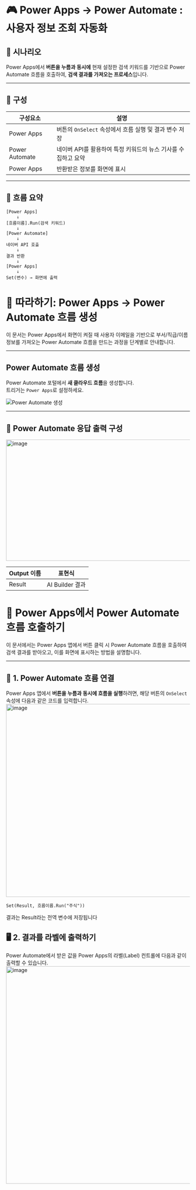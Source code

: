 # 🎮 Power Apps → Power Automate : 사용자 정보 조회 자동화

## 📌 시나리오

Power Apps에서 **버튼을 누름과 동시에** 현재 설정한 검색 키워드를 기반으로 Power Automate 흐름을 호출하여, **검색 결과를 가져오는 프로세스**입니다.

---

## 🧩 구성

| 구성요소 | 설명 |
|----------|------|
| Power Apps | 버튼의 `OnSelect` 속성에서 흐름 실행 및 결과 변수 저장 |
| Power Automate | 네이버 API를 활용하여 특정 키워드의 뉴스 기사를 수집하고 요약 |
| Power Apps | 반환받은 정보를 화면에 표시 |

---

## 🔁 흐름 요약

```plaintext
[Power Apps]
    ↓
[흐름이름].Run(검색 키워드)
    ↓
[Power Automate]
    ↓
네이버 API 호출
    ↓
결과 반환
    ↓
[Power Apps]
    ↓
Set(변수) → 화면에 출력
```

# 📘 따라하기: Power Apps → Power Automate 흐름 생성

이 문서는 Power Apps에서 화면이 켜질 때 사용자 이메일을 기반으로 부서/직급/이름 정보를 가져오는 Power Automate 흐름을 만드는 과정을 단계별로 안내합니다.

---

##  Power Automate 흐름 생성

Power Automate 포털에서 **새 클라우드 흐름**을 생성합니다.  
트리거는 `Power Apps`로 설정하세요.

![Power Automate 생성](https://github.com/user-attachments/assets/3d7eb2c8-8b96-4419-bc4a-9727da46eb64)

---


## 🧾 Power Automate 응답 출력 구성

<img width="627" height="331" alt="image" src="https://github.com/user-attachments/assets/c5d6ff8a-1a88-49d3-afeb-cdc9a4d42902" />

| Output 이름   | 표현식                                                                 |
|---------------|------------------------------------------------------------------------|
| Result   | AI Builder 결과        |




# 🚀 Power Apps에서 Power Automate 흐름 호출하기

이 문서에서는 Power Apps 앱에서 버튼 클릭 시 Power Automate 흐름을 호출하여 검색 결과를 받아오고, 이를 화면에 표시하는 방법을 설명합니다.

---

## 📌 1. Power Automate 흐름 연결

Power Apps 앱에서 **버튼을 누름과 동시에 흐름을 실행**하려면, 해당 버튼의 `OnSelect` 속성에 다음과 같은 코드를 입력합니다.
<img width="741" height="527" alt="image" src="https://github.com/user-attachments/assets/59a076a0-5e16-4304-9e30-41a829c31cc0" />


```powerfx
Set(Result, 흐름이름.Run("주식"))
```
결과는 Result라는 전역 변수에 저장됩니다


## 🖥️ 2. 결과를 라벨에 출력하기
Power Automate에서 받은 값을 Power Apps의 라벨(Label) 컨트롤에 다음과 같이 출력할 수 있습니다.
<img width="1023" height="594" alt="image" src="https://github.com/user-attachments/assets/b533e511-31c7-4d49-b6a6-bad89811cfb7" />

